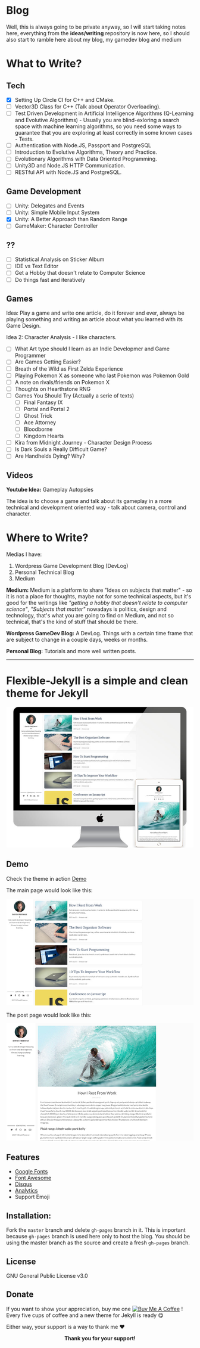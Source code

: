 # Blog

Well, this is always going to be private anyway, so I will start taking notes here, everything from the **ideas/writing** repository is now here, so I should also start to ramble here about my blog, my gamedev blog and medium

# What to Write?

## Tech
- [X] Setting Up Circle CI for C++ and CMake.
- [ ] Vector3D Class for C++ (Talk about Operator Overloading).
- [ ] Test Driven Development in Artificial Intelligence Algorithms (Q-Learning and Evolutive Algorithms) - Usually you are blind-exloring a search space with machine learning algorithms, so you need some ways to guarantee that you are exploring at least correctly in some known cases - Tests.
- [ ] Authentication with Node.JS, Passport and PostgreSQL
- [ ] Introduction to Evolutive Algorithms, Theory and Practice.
- [ ] Evolutionary Algorithms with Data Oriented Programming.
- [ ] Unity3D and Node.JS HTTP Communication.
- [ ] RESTful API with Node.JS and PostgreSQL.

## Game Development
- [ ] Unity: Delegates and Events
- [ ] Unity: Simple Mobile Input System
- [X] Unity: A Better Approach than Random Range
- [ ] GameMaker: Character Controller

## ??
- [ ] Statistical Analysis on Sticker Album
- [ ] IDE vs Text Editor
- [ ] Get a Hobby that doesn't relate to Computer Science
- [ ] Do things fast and iteratively

## Games

Idea: Play a game and write one article, do it forever and ever, always be playing something and writing an article about what you learned with its Game Design.

Idea 2: Character Analysis - I like characters.

- [ ] What Art type should I learn as an Indie Developmer and Game Programmer
- [ ] Are Games Getting Easier?
- [ ] Breath of the Wild as First Zelda Experience
- [ ] Playing Pokemon X as someone who last Pokemon was Pokemon Gold
- [ ] A note on rivals/friends on Pokemon X
- [ ] Thoughts on Hearthstone RNG
- [ ] Games You Should Try (Actually a serie of texts)
    - [ ] Final Fantasy IX
    - [ ] Portal and Portal 2
    - [ ] Ghost Trick
    - [ ] Ace Attorney
    - [ ] Bloodborne
    - [ ] Kingdom Hearts
- [ ] Kira from Midnight Journey - Character Design Process
- [ ] Is Dark Souls a Really Difficult Game?
- [ ] Are Handhelds Dying? Why?

## Videos

**Youtube Idea:** Gameplay Autopsies

The idea is to choose a game and talk about its gameplay in a more technical and development oriented way - talk about camera, control and character.


# Where to Write?

Medias I have:
1. Wordpress Game Development Blog (DevLog)
2. Personal Technical Blog
3. Medium

**Medium:** Medium is a platform to share "Ideas on subjects that matter" - so it is not a place for thoughts, maybe not for some technical aspects, but it's good for the writings like *"getting a hobby that doesn't relate to computer science"*, *"Subjects that matter"* nowadays is politics, design and technology, that's what you are going to find on Medium, and not so technical, that's the kind of stuff that should be there.

**Wordpress GameDev Blog:** A DevLog. Things with a certain time frame that are subject to change in a couple days, weeks or months.

**Personal Blog:** Tutorials and more well written posts.

---------------


# Flexible-Jekyll is a simple and clean theme for Jekyll

![](https://github.com/artemsheludko/flexible-jekyll/blob/master/assets/img/promo-img.jpg?raw=true)

## Demo

Check the theme in action [Demo](https://artemsheludko.github.io/flexible-jekyll/)

The main page would look like this:

![Main page preview](https://github.com/artemsheludko/flexible-jekyll/blob/master/assets/img/home-page.jpg?raw=true)

The post page would look like this:

![Post page preview](https://github.com/artemsheludko/flexible-jekyll/blob/master/assets/img/post-example.jpg?raw=true)

## Features

- [Google Fonts](https://fonts.google.com/)
- [Font Awesome](http://fontawesome.io/)
- [Disqus](https://disqus.com/)
- [Analytics](https://analytics.google.com/analytics/web/)
- Support Emoji

## Installation:

Fork the ``master`` branch and delete ``gh-pages`` branch in it. This is important because ``gh-pages`` branch is used here only to host the blog. You should be using the master branch as the source and create a fresh ``gh-pages`` branch.

## License

GNU General Public License v3.0

## Donate

<p>If you want to show your appreciation, buy me one <a href="https://www.buymeacoffee.com/artemsheludko" target="_blank"><img src="https://www.buymeacoffee.com/assets/img/custom_images/orange_img.png" alt="Buy Me A Coffee" style="height: auto !important;width: auto !important;" ></a> ! Every five cups of coffee and a new theme for Jekyll is ready 😋</p>
<p>Either way, your support is a way to thank me ❤️</p>
<p align="center"><b>Thank you for your support!</b></p>
